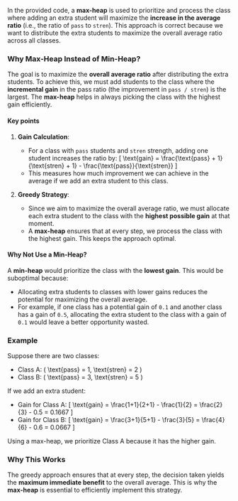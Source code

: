 In the provided code, a **max-heap** is used to prioritize and process the class where adding an extra student will maximize the **increase in the average ratio** (i.e., the ratio of `pass` to `stren`). This approach is correct because we want to distribute the extra students to maximize the overall average ratio across all classes.

### Why Max-Heap Instead of Min-Heap?

The goal is to maximize the **overall average ratio** after distributing the extra students. To achieve this, we must add students to the class where the **incremental gain** in the pass ratio (the improvement in `pass / stren`) is the largest. The **max-heap** helps in always picking the class with the highest gain efficiently.

#### Key points

1. **Gain Calculation**:
   - For a class with `pass` students and `stren` strength, adding one student increases the ratio by:
     \[
     \text{gain} = \frac{\text{pass} + 1}{\text{stren} + 1} - \frac{\text{pass}}{\text{stren}}
     \]
   - This measures how much improvement we can achieve in the average if we add an extra student to this class.

2. **Greedy Strategy**:
   - Since we aim to maximize the overall average ratio, we must allocate each extra student to the class with the **highest possible gain** at that moment.
   - A **max-heap** ensures that at every step, we process the class with the highest gain. This keeps the approach optimal.

#### Why Not Use a Min-Heap?

A **min-heap** would prioritize the class with the **lowest gain**. This would be suboptimal because:

- Allocating extra students to classes with lower gains reduces the potential for maximizing the overall average.
- For example, if one class has a potential gain of `0.1` and another class has a gain of `0.5`, allocating the extra student to the class with a gain of `0.1` would leave a better opportunity wasted.

### Example

Suppose there are two classes:

- Class A: \( \text{pass} = 1, \text{stren} = 2 \)
- Class B: \( \text{pass} = 3, \text{stren} = 5 \)

If we add an extra student:

- Gain for Class A:
  \[
  \text{gain} = \frac{1+1}{2+1} - \frac{1}{2} = \frac{2}{3} - 0.5 = 0.1667
  \]
- Gain for Class B:
  \[
  \text{gain} = \frac{3+1}{5+1} - \frac{3}{5} = \frac{4}{6} - 0.6 = 0.0667
  \]

Using a max-heap, we prioritize Class A because it has the higher gain.

### Why This Works

The greedy approach ensures that at every step, the decision taken yields the **maximum immediate benefit** to the overall average. This is why the **max-heap** is essential to efficiently implement this strategy.
